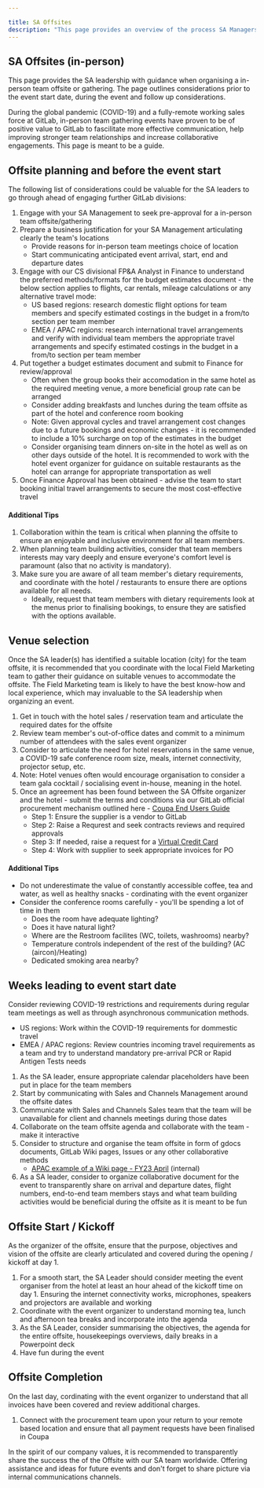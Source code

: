 ```yaml
---

title: SA Offsites
description: "This page provides an overview of the process SA Managers undertake when organising a team offsite."
---
```



## SA Offsites (in-person)

This page provides the SA leadership with guidance when organising a in-person team offsite or gathering. The page outlines considerations prior to the event start date, during the event and follow up considerations.

During the global pandemic (COVID-19) and a fully-remote working sales force at GitLab, in-person team gathering events have proven to be of positive value to GitLab to fascilitate more effective communication, help improving stronger team relationships and increase collaborative engagements. This page is meant to be a guide.

## Offsite planning and before the event start

The following list of considerations could be valuable for the SA leaders to go through ahead of engaging further GitLab divisions:

1. Engage with your SA Management to seek pre-approval for a in-person team offsite/gathering
1. Prepare a business justification for your SA Management articulating clearly the team's locations
    - Provide reasons for in-person team meetings choice of location
    - Start communicating anticipated event arrival, start, end and departure dates
1. Engage with our CS divisional FP&A Analyst in Finance to understand the preferred methods/formats for the budget estimates document - the below section applies to flights, car rentals, mileage calculations or any alternative travel mode:
    - US based regions: research domestic flight options for team members and specify estimated costings in the budget in a from/to section per team member
    - EMEA / APAC regions: research international travel arrangements and verify with individual team members the appropriate travel arrangements and specify estimated costings in the budget in a from/to section per team member
1. Put together a budget estimates document and submit to Finance for review/approval
    - Often when the group books their accomodation in the same hotel as the required meeting venue, a more beneficial group rate can be arranged
    - Consider adding breakfasts and lunches during the team offsite as part of the hotel and conference room booking
    - Note: Given approval cycles and travel arrangement cost changes due to a future bookings and economic changes - it is recommended to include a 10% surcharge on top of the estimates in the budget
    - Consider organising team dinners on-site in the hotel as well as on other days outside of the hotel. It is recommended to work with the hotel event organizer for guidance on suitable restaurants as the hotel can arrange for appropriate transportation as well
1. Once Finance Approval has been obtained - advise the team to start booking initial travel arrangements to secure the most cost-effective travel

#### Additional Tips

1. Collaboration within the team is critical when planning the offsite to ensure an enjoyable and inclusive environment for all team members.
1. When planning team building activities, consider that team members interests may vary deeply and ensure everyone's comfort level is paramount (also that no activity is mandatory).
1. Make sure you are aware of all team member's dietary requirements, and coordinate with the hotel / restaurants to ensure there are options available for all needs.
    - Ideally, request that team members with dietary requirements look at the menus prior to finalising bookings, to ensure they are satisfied with the options available.

## Venue selection

Once the SA leader(s) has identified a suitable location (city) for the team offsite, it is recommended that you coordinate with the local Field Marketing team to gather their guidance on suitable venues to accommodate the offsite. The Field Marketing team is likely to have the best know-how and local experience, which may invaluable to the SA leadership when organizing an event.

1. Get in touch with the hotel sales / reservation team and articulate the required dates for the offsite
1. Review team member's out-of-office dates and commit to a minimum number of attendees with the sales event organizer
1. Consider to articulate the need for hotel reservations in the same venue, a COVID-19 safe conference room size, meals, internet connectivity, projector setup, etc.
1. Note: Hotel venues often would encourage organisation to consider a team gala cocktail / socialising event in-house, meaning in the hotel.
1. Once an agreement has been found between the SA Offsite organizer and the hotel - submit the terms and conditions via our GitLab official procurement mechanism outlined here - [Coupa End Users Guide](/handbook/business-technology/enterprise-applications/guides/coupa-guide/)
    - Step 1: Ensure the supplier is a vendor to GitLab
    - Step 2: Raise a Requrest and seek contracts reviews and required approvals
    - Step 3: If needed, raise a request for a [Virtual Credit Card](/handbook/business-technology/enterprise-applications/guides/coupa-virtual-cards/)
    - Step 4: Work with supplier to seek appropriate invoices for PO


#### Additional Tips

- Do not underestimate the value of constantly accessible coffee, tea and water, as well as healthy snacks - cordinating with the event organizer
- Consider the conference rooms carefully - you'll be spending a lot of time in them
    - Does the room have adequate lighting?
    - Does it have natural light?
    - Where are the Restroom facilites (WC, toilets, washrooms) nearby?
    - Temperature controls independent of the rest of the building? (AC (aircon)/Heating)
    - Dedicated smoking area nearby?

## Weeks leading to event start date

Consider reviewing COVID-19 restrictions and requirements during regular team meetings as well as through asynchronous communication methods.

- US regions: Work within the COVID-19 requirements for dommestic travel
- EMEA / APAC regions: Review countries incoming travel requirements as a team and try to understand mandatory pre-arrival PCR or Rapid Antigen Tests needs

1. As the SA leader, ensure appropriate calendar placeholders have been put in place for the team members
1. Start by communicating with Sales and Channels Management around the offsite dates
1. Communicate with Sales and Channels Sales team that the team will be unavailable for client and channels meetings during those dates
1. Collaborate on the team offsite agenda and collaborate with the team - make it interactive
1. Consider to structure and organise the team offsite in form of gdocs documents, GitLab Wiki pages, Issues or any other collaborative methods
    - [APAC example of a Wiki page - FY23 April](https://gitlab.com/gitlab-com/customer-success/apj-customer-success-team/-/wikis/FY23-APAC-SA-Offsite-April) (internal)
1. As a SA leader, consider to organize collaborative document for the event to transparently share on arrival and departure dates, flight numbers, end-to-end team members stays and what team building activities would be beneficial during the offsite as it is meant to be fun

## Offsite Start / Kickoff

As the organizer of the offsite, ensure that the purpose, objectives and vision of the offsite are clearly articulated and covered during the opening / kickoff at day 1.

1. For a smooth start, the SA Leader should consider meeting the event organiser from the hotel at least an hour ahead of the kickoff time on day 1. Ensuring the internet connectivity works, microphones, speakers and projectors are available and working
1. Coordinate with the event organizer to understand morning tea, lunch and afternoon tea breaks and incorporate into the agenda
1. As the SA Leader, consider summarising the objectives, the agenda for the entire offsite, housekeepings overviews, daily breaks in a Powerpoint deck
1. Have fun during the event


## Offsite Completion

On the last day, cordinating with the event organizer to understand that all invoices have been covered and review additional charges.

1. Connect with the procurement team upon your return to your remote based location and ensure that all payment requests have been finalised in Coupa

In the spirit of our company values, it is recommended to transparently share the success the of the Offsite with our SA team worldwide. Offering assistance and ideas for future events and don't forget to share picture via internal communications channels.

